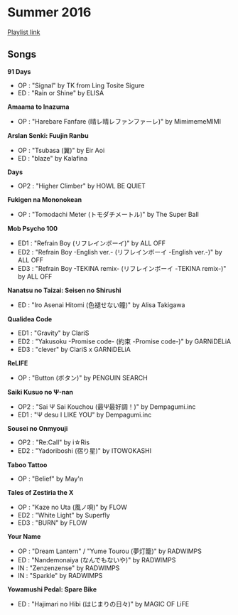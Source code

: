 # Summer 2016

[Playlist link](https://open.spotify.com/user/fz230568w0ccmom2dg3zvxq1h/playlist/377p4Nxg25TJUxuI1nvjsB)

## Songs

**91 Days**
* OP : "Signal" by TK from Ling Tosite Sigure
* ED : "Rain or Shine" by ELISA

**Amaama to Inazuma**
* OP : "Harebare Fanfare (晴レ晴レファンファーレ)" by MimimemeMIMI

**Arslan Senki: Fuujin Ranbu**
* OP : "Tsubasa (翼)" by Eir Aoi
* ED : "blaze" by Kalafina

**Days**
* OP2 : "Higher Climber" by HOWL BE QUIET

**Fukigen na Mononokean**
* OP : "Tomodachi Meter (トモダチメートル)" by The Super Ball

**Mob Psycho 100**
* ED1 : "Refrain Boy (リフレインボーイ)" by ALL OFF
* ED2 : "Refrain Boy -English ver.- (リフレインボーイ -English ver.-)" by ALL OFF
* ED3 : "Refrain Boy -TEKINA remix- (リフレインボーイ -TEKINA remix-)" by ALL OFF

**Nanatsu no Taizai: Seisen no Shirushi**
* ED : "Iro Asenai Hitomi (色褪せない瞳)" by Alisa Takigawa

**Qualidea Code**
* ED1 : "Gravity" by ClariS
* ED2 : "Yakusoku -Promise code- (約束 -Promise code-)" by GARNiDELiA 
* ED3 : "clever" by ClariS x GARNiDELiA

**ReLIFE**
* OP : "Button (ボタン)" by PENGUIN SEARCH

**Saiki Kusuo no Ψ-nan**
* OP2 : "Sai Ψ Sai Kouchou (最Ψ最好調！)" by Dempagumi.inc
* ED1 : "Ψ desu I LIKE YOU" by Dempagumi.inc

**Sousei no Onmyouji**
* OP2 : "Re:Call" by i☆Ris
* ED2 : "Yadoriboshi (宿り星)" by ITOWOKASHI

**Taboo Tattoo**
* OP : "Belief" by May'n

**Tales of Zestiria the X**
* OP : "Kaze no Uta (風ノ唄)" by FLOW
* ED2 : "White Light" by Superfly
* ED3 : "BURN" by FLOW

**Your Name**
* OP : "Dream Lantern" / "Yume Tourou (夢灯籠)" by RADWIMPS
* ED : "Nandemonaiya (なんでもないや)" by RADWIMPS
* IN : "Zenzenzense" by RADWIMPS
* IN : "Sparkle" by RADWIMPS

**Yowamushi Pedal: Spare Bike**
* ED : "Hajimari no Hibi (はじまりの日々)" by MAGIC OF LiFE